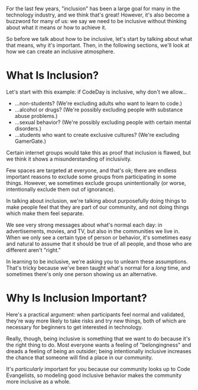 For the last few years, "inclusion" has been a large goal for many in the technology industry, and we think that's great! However, it's also become a buzzword for many of us: we say we need to be inclusive without thinking about what it means or how to achieve it.

So before we talk about how to be inclusive, let's start by talking about what that means, why it's important. Then, in the following sections, we'll look at how we can create an inclusive atmosphere.

# What Is Inclusion?

Let's start with this example: if CodeDay is inclusive, why don't we allow...

* ...non-students? \(We're excluding adults who want to learn to code.\)
* ...alcohol or drugs? \(We're possibly excluding people with substance abuse problems.\)
* ...sexual behavior? \(We're possibly excluding people with certain mental disorders.\)
* ...students who want to create exclusive cultures? \(We're excluding GamerGate.\)

Certain internet groups would take this as proof that inclusion is flawed, but we think it shows a misunderstanding of inclusivity.

Few spaces are targeted at everyone, and that's ok; there are endless important reasons to exclude some groups from participating in some things. However, we sometimes exclude groups unintentionally \(or worse, intentionally exclude them out of ignorance\).

In talking about inclusion, we're talking about purposefully doing things to make people feel that they are part of our community, and not doing things which make them feel separate.

We see very strong messages about what's normal each day: in advertisements, movies, and TV, but also in the communities we live in. When we only see a certain type of person or behavior, it's sometimes easy and natural to assume that it should be true of all people, and those who are different aren't "right."

In learning to be inclusive, we're asking you to unlearn these assumptions. That's tricky because we've been taught what's normal for a _long_ time, and sometimes there's only one person showing us an alternative.

# Why Is Inclusion Important?

Here's a practical argument: when participants feel normal and validated, they're way more likely to take risks and try new things, both of which are necessary for beginners to get interested in technology.

Really, though, being inclusive is something that we want to do because it's the right thing to do. Most everyone wants a feeling of "belongingness" and dreads a feeling of being an outsider; being intentionally inclusive increases the chance that someone will find a place in our community.

It's _particularly_ important for you because our community looks up to Code Evangelists, so modeling good inclusive behavior makes the community more inclusive as a whole.

